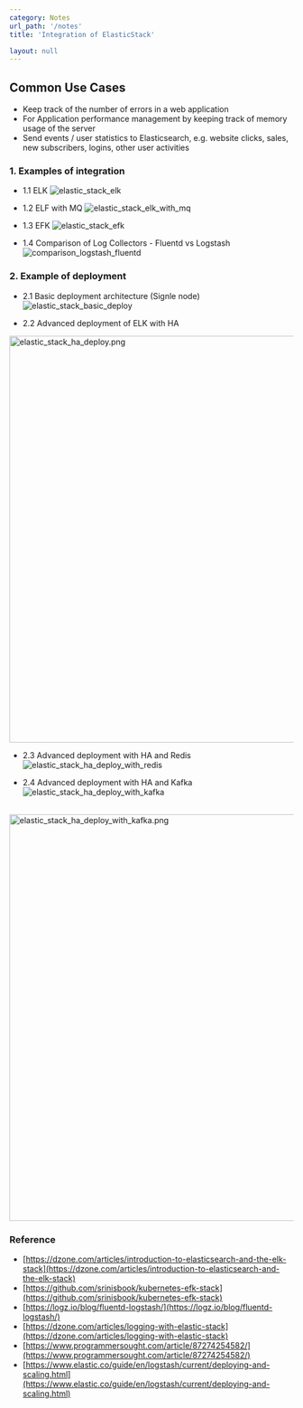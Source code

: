 ```yaml
---
category: Notes
url_path: '/notes'
title: 'Integration of ElasticStack'

layout: null
---
```


## Common Use Cases
+ Keep track of the number of errors in a web application
+ For Application performance management by keeping track of memory usage of the server 
+ Send events / user statistics  to Elasticsearch, e.g. website clicks, sales, new subscribers, logins, other user activities

### 1. Examples of integration

+ 1.1 ELK
![elastic_stack_elk](https://github.com/rayyiu002/ray_TechWorld/blob/gh-pages/image/elastic_stack_elk.png?raw=true)

+ 1.2 ELF with MQ
![elastic_stack_elk_with_mq](https://github.com/rayyiu002/ray_TechWorld/blob/gh-pages/image/elastic_stack_elk_mq.png?raw=true)

+ 1.3 EFK
![elastic_stack_efk](https://github.com/rayyiu002/ray_TechWorld/blob/gh-pages/image/elastic_stack_efk.png?raw=true)

+ 1.4 Comparison of Log Collectors - Fluentd vs Logstash
![comparison_logstash_fluentd](https://github.com/rayyiu002/ray_TechWorld/blob/gh-pages/image/comparison_logstash_fluentd.png?raw=true)

### 2. Example of deployment

+ 2.1 Basic deployment architecture (Signle node)
![elastic_stack_basic_deploy](https://github.com/rayyiu002/ray_TechWorld/blob/gh-pages/image/elastic_stack_basic_deploy.png?raw=true)

+ 2.2 Advanced deployment of ELK with HA
<img src="https://github.com/rayyiu002/ray_TechWorld/blob/gh-pages/image/elastic_stack_ha_deploy.png" alt="elastic_stack_ha_deploy.png" width="1280" height="720" />

+ 2.3 Advanced deployment with HA and Redis
![elastic_stack_ha_deploy_with_redis](https://github.com/rayyiu002/ray_TechWorld/blob/gh-pages/image/elastic_stack_ha_deploy_with_redis.png?raw=true)

+ 2.4 Advanced deployment with HA and Kafka
![elastic_stack_ha_deploy_with_kafka](https://github.com/rayyiu002/ray_TechWorld/blob/gh-pages/image/elastic_stack_ha_deploy_with_kafka.png?raw=true)

<br/>

<img src="https://github.com/rayyiu002/ray_TechWorld/blob/gh-pages/image/elastic_stack_ha_deploy_with_kafka_2.png" alt="elastic_stack_ha_deploy_with_kafka.png" width="1280" height="720" />

### Reference
+ [https://dzone.com/articles/introduction-to-elasticsearch-and-the-elk-stack](https://dzone.com/articles/introduction-to-elasticsearch-and-the-elk-stack)
+ [https://github.com/srinisbook/kubernetes-efk-stack](https://github.com/srinisbook/kubernetes-efk-stack)
+ [https://logz.io/blog/fluentd-logstash/](https://logz.io/blog/fluentd-logstash/)
+ [https://dzone.com/articles/logging-with-elastic-stack](https://dzone.com/articles/logging-with-elastic-stack)
+ [https://www.programmersought.com/article/87274254582/](https://www.programmersought.com/article/87274254582/)
+ [https://www.elastic.co/guide/en/logstash/current/deploying-and-scaling.html](https://www.elastic.co/guide/en/logstash/current/deploying-and-scaling.html)
